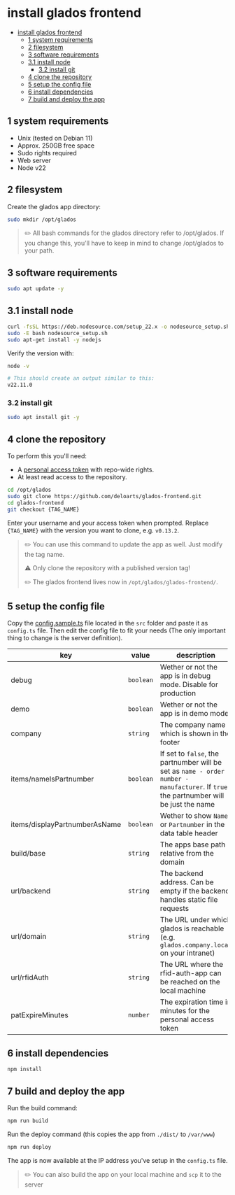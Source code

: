 # install glados frontend

- [install glados frontend](#install-glados-frontend)
  - [1 system requirements](#1-system-requirements)
  - [2 filesystem](#2-filesystem)
  - [3 software requirements](#3-software-requirements)
  - [3.1 install node](#31-install-node)
    - [3.2 install git](#32-install-git)
  - [4 clone the repository](#4-clone-the-repository)
  - [5 setup the config file](#5-setup-the-config-file)
  - [6 install dependencies](#6-install-dependencies)
  - [7 build and deploy the app](#7-build-and-deploy-the-app)

## 1 system requirements

- Unix (tested on Debian 11)
- Approx. 250GB free space
- Sudo rights required
- Web server
- Node v22

## 2 filesystem

Create the glados app directory:

```bash
sudo mkdir /opt/glados
```

> ✏️ All bash commands for the glados directory refer to /opt/glados. If you change this, you'll have to keep in mind to change /opt/glados to your path.

## 3 software requirements

```bash
sudo apt update -y
```

## 3.1 install node

```bash
curl -fsSL https://deb.nodesource.com/setup_22.x -o nodesource_setup.sh
sudo -E bash nodesource_setup.sh
sudo apt-get install -y nodejs
```

Verify the version with:

```bash
node -v

# This should create an output similar to this:
v22.11.0
```

### 3.2 install git

```bash
sudo apt install git -y
```

## 4 clone the repository

To perform this you'll need:

- A [personal access token](https://docs.github.com/en/authentication/keeping-your-account-and-data-secure/creating-a-personal-access-token) with repo-wide rights.
- At least read access to the repository.

```bash
cd /opt/glados
sudo git clone https://github.com/deloarts/glados-frontend.git
cd glados-frontend
git checkout {TAG_NAME}
```

Enter your username and your access token when prompted. Replace `{TAG_NAME}` with the version you want to clone, e.g. `v0.13.2`.

> ✏️ You can use this command to update the app as well. Just modify the tag name.
>
> ⚠️ Only clone the repository with a published version tag!
>
> ✏️ The glados frontend lives now in `/opt/glados/glados-frontend/`.

## 5 setup the config file

Copy the [config.sample.ts](/src/config.sample.ts) file located in the `src` folder and paste it as `config.ts` file. Then edit the config file to fit your needs (The only important thing to change is the server definition).

key | value | description
--- | --- | ---
debug | `boolean` | Wether or not the app is in debug mode. Disable for production
demo | `boolean` | Wether or not the app is in demo mode
company | `string` | The company name which is shown in the footer
items/nameIsPartnumber | `boolean` | If set to `false`, the partnumber will be set as `name - order number - manufacturer`. If `true` the partnumber will be just the name
items/displayPartnumberAsName | `boolean` | Wether to show `Name` or `Partnumber` in the data table header
build/base | `string` | The apps base path relative from the domain
url/backend | `string` | The backend address. Can be empty if the backend handles static file requests
url/domain | `string` | The URL under which glados is reachable (e.g. `glados.company.local` on your intranet)
url/rfidAuth | `string` | The URL where the rfid-auth-app can be reached on the local machine
patExpireMinutes | `number` | The expiration time in minutes for the personal access token

## 6 install dependencies

```bash
npm install
```

## 7 build and deploy the app

Run the build command:

```bash
npm run build
```

Run the deploy command (this copies the app from `./dist/` to `/var/www`)

```bash
npm run deploy
```

The app is now available at the IP address you've setup in the `config.ts` file.

> ✏️ You can also build the app on your local machine and `scp` it to the server
